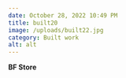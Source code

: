 ```yaml
---
date: October 28, 2022 10:49 PM
title: built20
image: /uploads/built22.jpg
category: Built work
alt: alt
---
```

**BF Store**